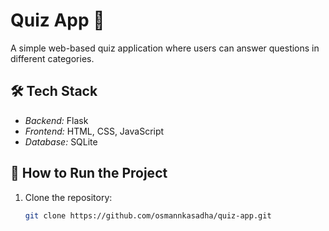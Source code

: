 # Quiz App 📝  

A simple web-based quiz application where users can answer questions in different categories.

## 🛠 Tech Stack  
- *Backend:* Flask  
- *Frontend:* HTML, CSS, JavaScript  
- *Database:* SQLite  

## 🚀 How to Run the Project  
1. Clone the repository:  
   ```sh
   git clone https://github.com/osmannkasadha/quiz-app.git

